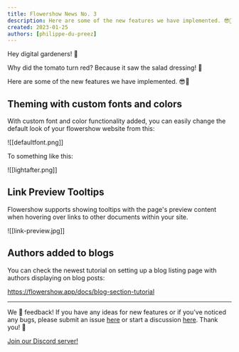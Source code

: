 ```yaml
---
title: Flowershow News No. 3
description: Here are some of the new features we have implemented. 😎🚀
created: 2023-01-25
authors: [philippe-du-preez]
---
```


Hey digital gardeners! 💐

Why did the tomato turn red? Because it saw the salad dressing! 🥗

Here are some of the new features we have implemented. 😎🚀

## Theming with custom fonts and colors

With custom font and color functionality added, you can easily change the default look of your flowershow website from this:

![[defaultfont.png]]

To something like this:

![[lightafter.png]]

## Link Preview Tooltips

Flowershow supports showing tooltips with the page's preview content when hovering over links to other documents within your site.

![[link-preview.jpg]]

## Authors added to blogs

You can check the newest tutorial on setting up a blog listing page with authors displaying on blog posts:

https://flowershow.app/docs/blog-section-tutorial

---

We 💙 feedback! If you have any ideas for new features or if you’ve noticed any bugs, please submit an issue [here](https://github.com/flowershow/flowershow/issues) or start a discussion [here](https://github.com/flowershow/flowershow/discussions). Thank you! 🌷

[Join our Discord server!](https://discord.gg/vQ5Y2uUzt6)
